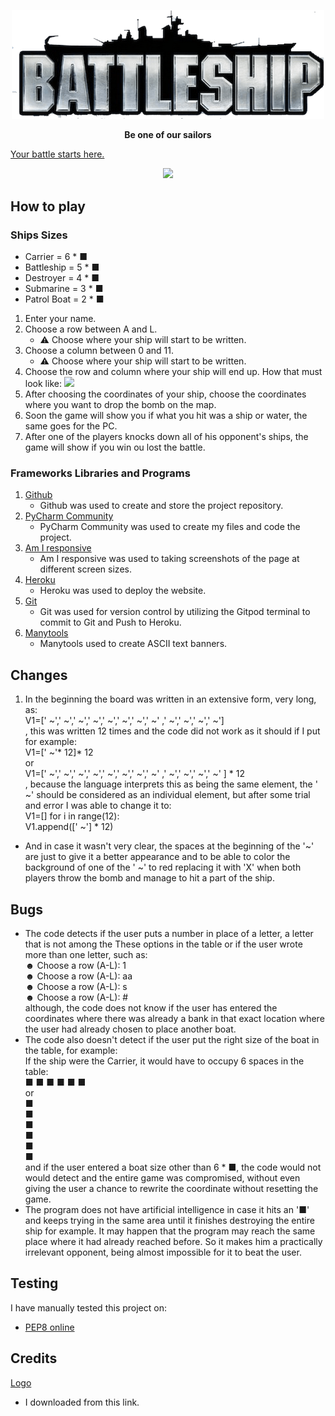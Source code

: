 <p align="center"><img src="Pictures/Logo.png" width="500px" height="auto"></p>

**<p align="center">Be one of our sailors</p>**

[Your battle starts here.](https://coffee---shop.herokuapp.com/)
<p align="center"><img src="Pictures/Game.png"></p>

## How to play

### Ships Sizes
- Carrier = 6 * ■
- Battleship = 5 * ■
- Destroyer = 4 * ■
- Submarine = 3 * ■
- Patrol Boat = 2 * ■

1. Enter your name.
2. Choose a row between A and L.
   - ⚠️ Choose where your ship will start to be written.
3. Choose a column between 0 and 11.
   - ⚠️ Choose where your ship will start to be written.
4. Choose the row and column where your ship will end up.
How that must look like:
   <img src="Pictures/example.png" width="500px" height="auto">
5. After choosing the coordinates of your ship, choose the coordinates where you want to drop the bomb on the map.
6. Soon the game will show you if what you hit was a ship or water, the same goes for the PC.
7. After one of the players knocks down all of his opponent's ships, the game will show if you win ou lost the battle.

### Frameworks Libraries and Programs

1. [Github](https://github.com/)
    - Github was used to create and store the project repository.
1. [PyCharm Community](https://www.jetbrains.com/pycharm/)
    - PyCharm Community was used to create my files and code the project.
1. [Am I responsive](http://ami.responsivedesign.is/)
    - Am I responsive was used to taking screenshots of the page at different screen sizes.
1. [Heroku](https://signup.heroku.com/)
    - Heroku was used to deploy the website.
1. [Git](https://git-scm.com/)
    - Git was used for version control by utilizing the Gitpod terminal to commit to Git and Push to Heroku.
1. [Manytools](https://manytools.org/hacker-tools/ascii-banner/)
    - Manytools used to create ASCII text banners.
    
## Changes

1. In the beginning the board was written in an extensive form, very long, as:<br>V1=[' ~',' ~',' ~',' ~',' ~',' ~',' ~',' ~' ,' ~',' ~',' ~',' ~']<br>, this was written 12 times and the code did not work as it should if I put for example: <br>V1=[' ~'* 12]* 12<br>or<br>V1=[' ~',' ~',' ~',' ~',' ~',' ~',' ~',' ~' ,' ~',' ~',' ~',' ~' ] * 12<br>, because the language interprets this as being the same element, the ' ~' should be considered as an individual element, but after some trial and error I was able to change it to: <br>V1=[] for i in range(12): <br>V1.append([' ~'] * 12)
 - And in case it wasn't very clear, the spaces at the beginning of the '~' are just to give it a better appearance and to be able to color the background of one of the ' ~' to red replacing it with 'X' when both players throw the bomb and manage to hit a part of the ship.


## Bugs
- The code detects if the user puts a number in place of a letter, a letter that is not among the These options in the table or if the user wrote more than one letter, such as:<br>☻ Choose a row (A-L): 1<br>☻ Choose a row (A-L): aa<br>☻ Choose a row (A-L): s<br>☻ Choose a row (A-L): #<br>although, the code does not know if the user has entered the coordinates where there was already a bank in that exact location where the user had already chosen to place another boat.
- The code also doesn't detect if the user put the right size of the boat in the table, for example:<br> If the ship were the Carrier, it would have to occupy 6 spaces in the table:<br>■ ■ ■ ■ ■ ■ <br>or<br>■<br>■<br>■<br>■<br>■<br>■<br>and if the user entered a boat size other than 6 * ■, the code would not would detect and the entire game was compromised, without even giving the user a chance to rewrite the coordinate without resetting the game.
- The program does not have artificial intelligence in case it hits an '■' and keeps trying in the same area until it finishes destroying the entire ship for example. It may happen that the program may reach the same place where it had already reached before. So it makes him a practically irrelevant opponent, being almost impossible for it to beat the user.


## Testing
I have manually tested this project on:

- [PEP8 online](http://pep8online.com/)

## Credits

[Logo](https://www.pngaaa.com/detail/318142)
+ I downloaded from this link.
